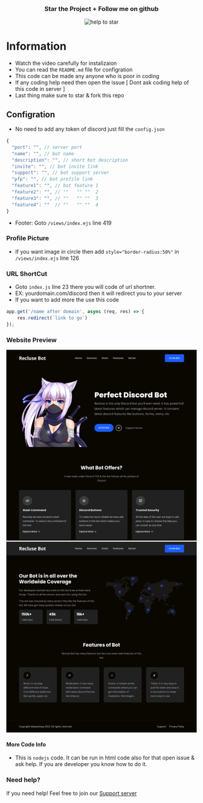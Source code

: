 <div align="center">
  <br>

  <h3> Star the Project + Follow me on github </h3>

 <img src="https://user-images.githubusercontent.com/74746579/168328818-6995ed8d-915d-4083-9279-3d94e1d150c5.png" alt="help to star">
 </div>
           

# Information

- Watch the video carefully for instalizaion
- You can read the `README.md` file for configration
- This code can be made any anyone who is poor in coding
- If any coding help need then open the issue [ Dont ask coding help of this code in server ]
- Last thing make sure to star & fork this repo


## Configration

- No need to add any token of discord just fill the `config.json`
```js
{
  "port": "", // server port
  "name": "", // bot name
  "description": "", // short bot description
  "invite": "", // bot invite link
  "support": "", // bot support server
  "pfp": "", // bot profile link
  "feature1": "", // bot feature 1
  "feature2": "", // ""   "" ""  2
  "feature3": "", // ""   "" ""  3
  "feature4": ""  // ""   "" ""  4
}
```
- Footer: Goto `/views/index.ejs` line 419

### Profile Picture
- If you want image in circle then add `style="border-radius:50%"` in `/views/index.ejs` line  126


### URL ShortCut
- Goto `index.js` line 23 there you will code of url shortner.
- EX: yourdomain.com/discord then it will redirect you to your server
- If you want to add more the use this code
```js
app.get('/name after domain', async (req, res) => {
    res.redirect(`link to go`)
});
```

### Website Preview

![image](image.png)
![image](image_2.png)


#### More Code Info
- This is `nodejs` code. It can be run in html code also for that open issue & ask help. If you are developer you know how to do it.

### Need help?
If you need help! Feel free to join our [Support server](https://aromaxdev.xyz/discord)
